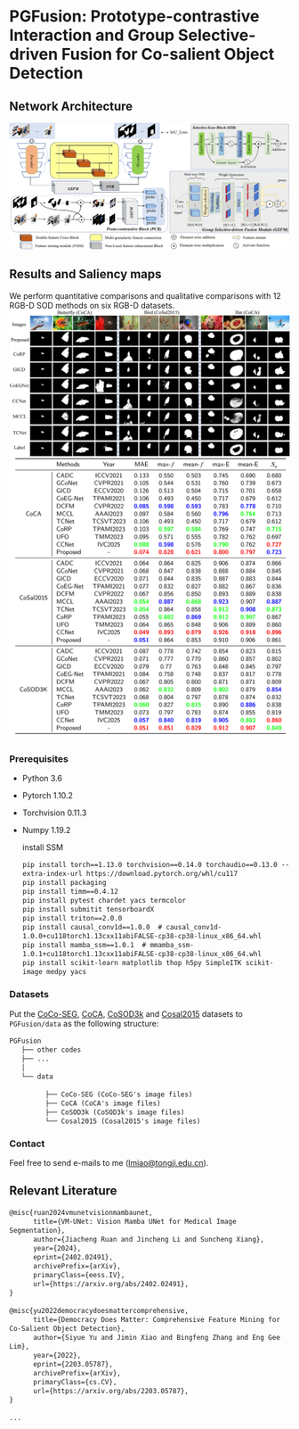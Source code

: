 # **PGFusion: Prototype-contrastive Interaction and Group Selective-driven Fusion for Co-salient Object Detection**


## Network Architecture
![fig1.png](figs/fig1.png)

## Results and Saliency maps
We perform quantitative comparisons and qualitative comparisons with 12 RGB-D SOD
methods on six RGB-D datasets.
![fig2.jpg](figs/fig2.png)
![fig3.jpg](figs/fig3.png)

### Prerequisites
- Python 3.6
- Pytorch 1.10.2
- Torchvision 0.11.3
- Numpy 1.19.2

  install SSM
   ```
  pip install torch==1.13.0 torchvision==0.14.0 torchaudio==0.13.0 --extra-index-url https://download.pytorch.org/whl/cu117
  pip install packaging
  pip install timm==0.4.12
  pip install pytest chardet yacs termcolor
  pip install submitit tensorboardX
  pip install triton==2.0.0
  pip install causal_conv1d==1.0.0  # causal_conv1d-1.0.0+cu118torch1.13cxx11abiFALSE-cp38-cp38-linux_x86_64.whl
  pip install mamba_ssm==1.0.1  # mmamba_ssm-1.0.1+cu118torch1.13cxx11abiFALSE-cp38-cp38-linux_x86_64.whl
  pip install scikit-learn matplotlib thop h5py SimpleITK scikit-image medpy yacs
   ```

### Datasets
 Put the [CoCo-SEG](https://drive.google.com/file/d/1GbA_WKvJm04Z1tR8pTSzBdYVQ75avg4f/view), [CoCA](http://zhaozhang.net/coca.html), [CoSOD3k](http://dpfan.net/CoSOD3K/) and [Cosal2015](https://drive.google.com/u/0/uc?id=1mmYpGx17t8WocdPcw2WKeuFpz6VHoZ6K&export=download) datasets to `PGFusion/data` as the following structure:
  ```
  PGFusion
     ├── other codes
     ├── ...
     │ 
     └── data
           
           ├── CoCo-SEG (CoCo-SEG's image files)
           ├── CoCA (CoCA's image files)
           ├── CoSOD3k (CoSOD3k's image files)
           └── Cosal2015 (Cosal2015's image files)
  ```


### Contact
Feel free to send e-mails to me (lmiao@tongji.edu.cn).

## Relevant Literature

```text
@misc{ruan2024vmunetvisionmambaunet,
      title={VM-UNet: Vision Mamba UNet for Medical Image Segmentation}, 
      author={Jiacheng Ruan and Jincheng Li and Suncheng Xiang},
      year={2024},
      eprint={2402.02491},
      archivePrefix={arXiv},
      primaryClass={eess.IV},
      url={https://arxiv.org/abs/2402.02491}, 
}

@misc{yu2022democracydoesmattercomprehensive,
      title={Democracy Does Matter: Comprehensive Feature Mining for Co-Salient Object Detection}, 
      author={Siyue Yu and Jimin Xiao and Bingfeng Zhang and Eng Gee Lim},
      year={2022},
      eprint={2203.05787},
      archivePrefix={arXiv},
      primaryClass={cs.CV},
      url={https://arxiv.org/abs/2203.05787}, 
}

...
```
